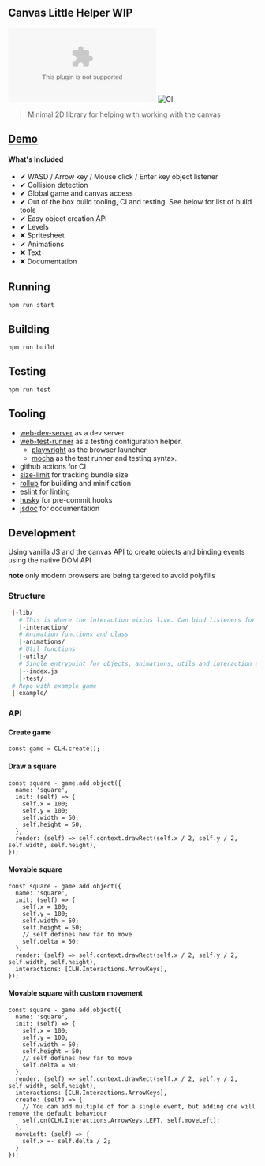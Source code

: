 ## Canvas Little Helper WIP
![Size](https://img.badgesize.io/https:/www.game.benpickford.me/index.zip)
![CI](https://github.com/bmpickford/canvas-little-helper/actions/workflows/main.yml/badge.svg)

> Minimal 2D library for helping with working with the canvas

## [Demo](https://www.game.benpickford.me/)

#### What's Included
 - &#10004; WASD / Arrow key / Mouse click / Enter key object listener
 - &#10004; Collision detection
 - &#10004; Global game and canvas access
 - &#10004; Out of the box build tooling, CI and testing. See below for list of build tools
 - &#10004; Easy object creation API
 - &#10004; Levels
 - &#10060; Spritesheet
 - &#10004; Animations
 - &#10060; Text
 - &#10060; Documentation

## Running
`npm run start`

## Building
`npm run build`

## Testing
`npm run test`

## Tooling
 * [web-dev-server](https://modern-web.dev/docs/dev-server/overview/) as a dev server.
 * [web-test-runner](https://modern-web.dev/docs/test-runner/overview/) as a testing configuration helper.
    * [playwright](https://modern-web.dev/docs/test-runner/browser-launchers/playwright/) as the browser launcher
    * [mocha](https://mochajs.org/) as the test runner and testing syntax.
 * github actions for CI
 * [size-limit](https://github.com/ai/size-limit) for tracking bundle size
 * [rollup](https://rollupjs.org/guide/en/) for building and minification
 * [eslint](https://eslint.org/) for linting
 * [husky](https://github.com/typicode/husky) for pre-commit hooks
 * [jsdoc](https://jsdoc.app/) for documentation

## Development
Using vanilla JS and the canvas API to create objects and binding events using the native DOM API

**note** only modern browsers are being targeted to avoid polyfills

### Structure
```bash
 |-lib/
   # This is where the interaction mixins live. Can bind listeners for keyboard events to objects with these.
   |-interaction/
   # Animation functions and class
   |-animations/
   # Util functions
   |-utils/
   # Single entrypoint for objects, animations, utils and interaction as well as game loop
   |--index.js
   |-test/
 # Repo with example game
 |-example/
```

### API

#### Create game
```
const game = CLH.create();
```

#### Draw a square
```
const square - game.add.object({
  name: 'square',
  init: (self) => {
    self.x = 100;
    self.y = 100;
    self.width = 50;
    self.height = 50;
  },
  render: (self) => self.context.drawRect(self.x / 2, self.y / 2, self.width, self.height),
});
```

#### Movable square
```
const square - game.add.object({
  name: 'square',
  init: (self) => {
    self.x = 100;
    self.y = 100;
    self.width = 50;
    self.height = 50;
    // self defines how far to move
    self.delta = 50;
  },
  render: (self) => self.context.drawRect(self.x / 2, self.y / 2, self.width, self.height),
  interactions: [CLH.Interactions.ArrowKeys],
});
```

#### Movable square with custom movement
```
const square - game.add.object({
  name: 'square',
  init: (self) => {
    self.x = 100;
    self.y = 100;
    self.width = 50;
    self.height = 50;
    // self defines how far to move
    self.delta = 50;
  },
  render: (self) => self.context.drawRect(self.x / 2, self.y / 2, self.width, self.height),
  interactions: [CLH.Interactions.ArrowKeys],
  create: (self) => {
    // You can add multiple of for a single event, but adding one will remove the default behaviour
    self.on(CLH.Interactions.ArrowKeys.LEFT, self.moveLeft);
  },
  moveLeft: (self) => {
    self.x =- self.delta / 2;
  }
});
```